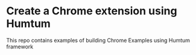 # Create a Chrome extension using Humtum

This repo contains examples of building Chrome Examples using Humtum framework